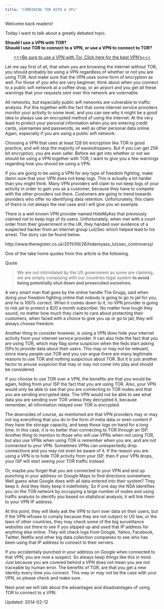 ```yaml
---
title: "COMBINING TOR WITH A VPn"
---
```



<p>Welcome back readers!</p>
<p>Today I want to talk about a greatly debated topic.</p>
<p><strong>Should I use a VPN with TOR?</strong><br />
<strong>Should I use TOR to connect to a VPN, or use a VPN to connect to TOR?</strong></p>
<p style="text-align: center;"><a href="/vpn-comparison-chart/">&gt;&gt;&gt;Be sure to use a VPN with Tor. Click here for the best VPN’s&lt;&lt;&lt;</a></p>
<p>Let me say first of all, that when you are browsing the internet without TOR, you should probably be using a VPN regardless of whether or not you are using TOR. And make sure that the VPN uses some form of encryption as well. For those of you who are very beginner, think about when you connect to a public wifi network at a coffee shop, or an airport and you get all these warnings that your requests sent over this network are vulernable.</p>
<p>All networks, but especially public wifi networks are vulnerable to traffic analysis. Put this together with the fact that some internet service providers monitor your activity to some level, and you can see why it might be a good idea to always use an encrypted method of using the internet. At the very least to protect your personal information when you are entering credit cards, usernames and passwords, as well as other personal data online. Again, especially if you are using a public wifi network.</p>
<p>Choosing a VPN that uses at least 128 bit encryption like TOR is good practice, and will stop the majority of eavesdroppers. But if you can get 256 bit encryption, you are even safer. Before we get into whether or not we should be using a VPN together with TOR, I want to give you a few warnings regarding how you should be using a VPN.</p>
<p>If you are going to be using a VPN for any type of freedom fighting, make damn sure that your VPN does not keep logs. This is actually a lot harder than you might think. Many VPN providers will claim to not keep logs of your activity in order to gain you as a customer, because they have to compete with the other providers out there. Customers are going to trend towards providers who offer no identifying data retention. Unfortunately, this claim of theirs is not always the real case and I will give you an example.</p>
<p>There is a well known VPN provider named HideMyAss that previously claimed not to keep logs of its users. Unfortunately, when met with a court order from their government in the UK, they handed over evidence of a suspected hacker from an internet group LulzSec which helped lead to his arrest. The story can be found below.</p>
<p>http://www.theregister.co.uk/2011/09/26/hidemyass_lulzsec_controversy/</p>
<p>One of the take home quotes from this article is the following.</p>
<div>
<div>Quote</div>
</div>
<blockquote><p>We are not intimidated by the US government as some are claiming, we are simply complying with our countries legal system <strong>to avoid being potentially shut down and prosecuted ourselves.</strong></p></blockquote>
<p>A very smart man that goes by the online handle The Grugq, said when doing your freedom fighting online that nobody is going to go to jail for you, and he is 100% correct. When it comes down to it, no VPN provider is going to risk jail to protect a $20 a month subscriber. No matter how tough they sound, no matter how much they claim to care about protecting their customers, when faced with a choice to give you up or go to jail, they will always choose freedom.</p>
<p>Another thing to consider however, is using a VPN does hide your internet activity from your internet service provider. It can also hide the fact that you are using TOR, which may flag some suspicion when the feds start asking ISPs to provide data about their users. This may or may not be relevant, since many people use TOR and you can argue there are many legitimate reasons to use TOR and nothing suspicious about TOR. But it is just another factor to arouse suspicion that may or may not come into play and should be considered.</p>
<p>If you choose to use TOR over a VPN, the benefits are that you would be again, hiding from your ISP the fact that you are using TOR. Also, your VPN would only be able to see that you are connecting to TOR nodes and that you are sending encrypted data. The VPN would not be able to see what data you are sending over TOR unless they decrypted it, because remember, all information relayed over TOR is encrypted.</p>
<p>The downsides of course, as mentioned are that VPN providers may or may not log everything that you do in the form of meta data or even content if they have the storage capacity, and keep those logs on hand for a long time. In this case, it is no better than connecting to TOR through an ISP. Another thing to mention to those who will use VPNs when not using TOR, but also use VPNs when using TOR is remember when you are, and are not connected to your VPN. Sometimes VPNs can unexpectedly drop connections and you may not even be aware of it. If the reason you are using a VPN is to hide TOR activity from your ISP, then if your VPN drops, your ISP will start seeing your TOR traffic instead.</p>
<p>Or, maybe you forget that you are connected to your VPN and end up punching in your address on Google Maps to find directions somewhere. Well guess what Google does with all data entered into their system? They keep it. And they likely keep it indefinitely. So if one day the NSA identifies you on the TOR network by occupying a large number of nodes and using traffic analysis to identify you based on statistical analysis, it will link them to your VPN IP address.</p>
<p>At this point, they will likely ask the VPN to turn over data on their users, but if the VPN refuses to comply because they are not subject to US law, or the laws of other countries, they may check some of the big surveillance websites out there to see if you slipped up and used that IP address for anything else online. They will check logs from Google, Yahoo, Facebook, Twitter, Netflix and other big data collection companies to see who has been using that IP address to connect to their servers.</p>
<p>If you accidentally punched in your address on Google when connected to that VPN, you are now a suspect. So always keep things like this in mind. Just because you are covered behind a VPN does not mean you are not traceable by human error. The benefits of TOR, are that you get a new identity every time you connect. This may or may not be the case with your VPN, so please check and make sure.</p>
<p>Next post we will talk about the advantages and disadvantages of using TOR to connect to a VPN.</p>

Updated: 2014-02-12

